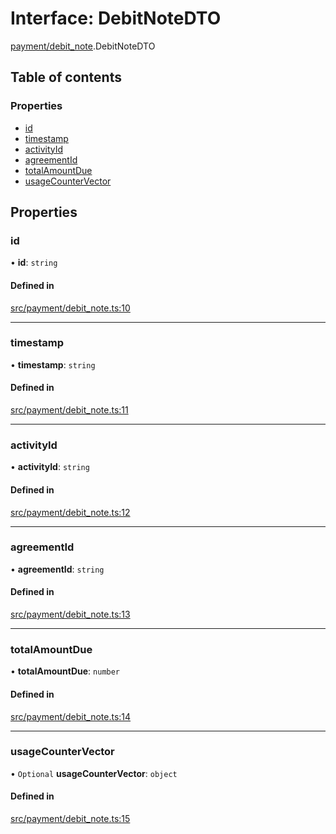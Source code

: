 # Interface: DebitNoteDTO

[payment/debit_note](../modules/payment_debit_note).DebitNoteDTO

## Table of contents

### Properties

- [id](payment_debit_note.DebitNoteDTO#id)
- [timestamp](payment_debit_note.DebitNoteDTO#timestamp)
- [activityId](payment_debit_note.DebitNoteDTO#activityid)
- [agreementId](payment_debit_note.DebitNoteDTO#agreementid)
- [totalAmountDue](payment_debit_note.DebitNoteDTO#totalamountdue)
- [usageCounterVector](payment_debit_note.DebitNoteDTO#usagecountervector)

## Properties

### id

• **id**: `string`

#### Defined in

[src/payment/debit_note.ts:10](https://github.com/golemfactory/golem-js/blob/614ea72/src/payment/debit_note.ts#L10)

---

### timestamp

• **timestamp**: `string`

#### Defined in

[src/payment/debit_note.ts:11](https://github.com/golemfactory/golem-js/blob/614ea72/src/payment/debit_note.ts#L11)

---

### activityId

• **activityId**: `string`

#### Defined in

[src/payment/debit_note.ts:12](https://github.com/golemfactory/golem-js/blob/614ea72/src/payment/debit_note.ts#L12)

---

### agreementId

• **agreementId**: `string`

#### Defined in

[src/payment/debit_note.ts:13](https://github.com/golemfactory/golem-js/blob/614ea72/src/payment/debit_note.ts#L13)

---

### totalAmountDue

• **totalAmountDue**: `number`

#### Defined in

[src/payment/debit_note.ts:14](https://github.com/golemfactory/golem-js/blob/614ea72/src/payment/debit_note.ts#L14)

---

### usageCounterVector

• `Optional` **usageCounterVector**: `object`

#### Defined in

[src/payment/debit_note.ts:15](https://github.com/golemfactory/golem-js/blob/614ea72/src/payment/debit_note.ts#L15)
